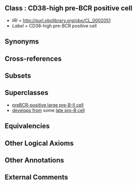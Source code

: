 
## Class : CD38-high pre-BCR positive cell

 * *IRI* = http://purl.obolibrary.org/obo/CL_0002051
 * *Label* = CD38-high pre-BCR positive cell

## Synonyms


## Cross-references


## Subsets


## Superclasses

 * [preBCR-positive large pre-B-II cell](../../CL/52/CL_0000952.md)
 * [develops from](../../RO/02/RO_0002202.md) some [late pro-B cell](../../CL/48/CL_0002048.md)

## Equivalencies


## Other Logical Axioms


## Other Annotations


## External Comments

